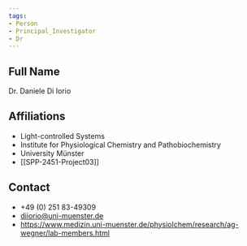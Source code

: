 ```yaml
---
tags: 
- Person
- Principal_Investigator
- Dr
---
```

## Full Name
Dr. Daniele Di Iorio

## Affiliations
- Light-controlled Systems
- Institute for Physiological Chemistry and Pathobiochemistry
- University Münster
- [[SPP-2451-Project03]]
## Contact
- +49 (0) 251 83-49309
- diiorio@uni-muenster.de
- https://www.medizin.uni-muenster.de/physiolchem/research/ag-wegner/lab-members.html
